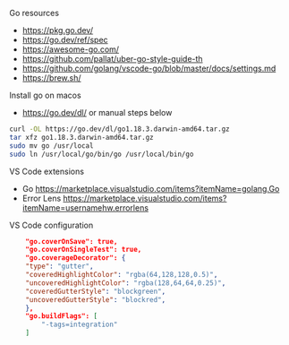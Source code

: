 Go resources
- https://pkg.go.dev/
- https://go.dev/ref/spec
- https://awesome-go.com/
- https://github.com/pallat/uber-go-style-guide-th
- https://github.com/golang/vscode-go/blob/master/docs/settings.md
- https://brew.sh/

Install go on macos
- https://go.dev/dl/ or manual steps below

```bash
curl -OL https://go.dev/dl/go1.18.3.darwin-amd64.tar.gz
tar xfz go1.18.3.darwin-amd64.tar.gz
sudo mv go /usr/local
sudo ln /usr/local/go/bin/go /usr/local/bin/go
```
VS Code extensions
- Go https://marketplace.visualstudio.com/items?itemName=golang.Go
- Error Lens https://marketplace.visualstudio.com/items?itemName=usernamehw.errorlens

VS Code configuration
```json
    "go.coverOnSave": true,
    "go.coverOnSingleTest": true,
    "go.coverageDecorator": {
    "type": "gutter",
    "coveredHighlightColor": "rgba(64,128,128,0.5)",
    "uncoveredHighlightColor": "rgba(128,64,64,0.25)",        
    "coveredGutterStyle": "blockgreen",
    "uncoveredGutterStyle": "blockred",
    },
    "go.buildFlags": [
        "-tags=integration"
    ]
```    